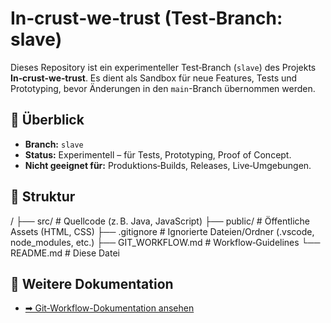 # In‑crust‑we‑trust (Test‑Branch: slave)

Dieses Repository ist ein experimenteller Test‑Branch (`slave`) des Projekts **In‑crust‑we‑trust**. Es dient als Sandbox für neue Features, Tests und Prototyping, bevor Änderungen in den `main`-Branch übernommen werden.

## 🚧 Überblick

- **Branch:** `slave`
- **Status:** Experimentell – für Tests, Prototyping, Proof of Concept.
- **Nicht geeignet für:** Produktions‑Builds, Releases, Live‑Umgebungen.

## 📁 Struktur

/
├── src/ # Quellcode (z. B. Java, JavaScript)
├── public/ # Öffentliche Assets (HTML, CSS)
├── .gitignore # Ignorierte Dateien/Ordner (.vscode, node_modules, etc.)
├── GIT_WORKFLOW.md # Workflow‑Guidelines
└── README.md # Diese Datei

## 📘 Weitere Dokumentation

- [➡ Git-Workflow-Dokumentation ansehen](./GIT_WORKFLOW.md)
